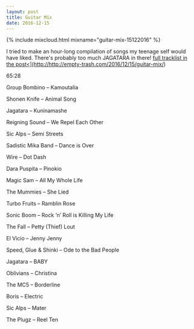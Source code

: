 ```yaml
---
layout: post
title: Guitar Mix
date: 2016-12-15
---
```


{% include mixcloud.html mixname="guitar-mix-15122016" %}

I tried to make an hour-long compilation of songs my teenage self would have liked. There's probably too much JAGATARA in there! <a href="{{ post.url }}" title="{{ post.title }}">full tracklist in the post<](http://http://empty-trash.com/2016/12/15/guitar-mix/)</a>

<!-- more -->

65:28

Group Bombino – Kamoutalia

Shonen Knife – Animal Song

Jagatara – Kuninamashe

Reigning Sound – We Repel Each Other

Sic Alps – Semi Streets

Sadistic Mika Band – Dance is Over

Wire – Dot Dash

Dara Puspita – Pinokio

Magic Sam – All My Whole Life

The Mummies – She Lied

Turbo Fruits – Ramblin Rose

Sonic Boom – Rock ’n’ Roll is Killing My Life

The Fall – Petty (Thief) Lout

El Vicio – Jenny Jenny

Speed, Glue & Shinki – Ode to the Bad People

Jagatara – BABY

Oblivians – Christina

The MC5 – Borderline

Boris – Electric

Sic Alps – Mater

The Plugz – Reel Ten
